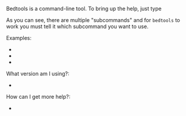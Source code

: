 <script>
import Execute from "$components/Execute.svelte";
</script>

Bedtools is a command-line tool. To bring up the help, just type <Execute command="bedtools" inline />

As you can see, there are multiple "subcommands" and for `bedtools` to work you must tell it which subcommand you want to use.

Examples:

- <Execute command="bedtools intersect" inline />
- <Execute command="bedtools merge" inline />
- <Execute command="bedtools subtract" inline />

What version am I using?:

- <Execute command="bedtools --version" inline />

How can I get more help?:

- <Execute command="bedtools --contact" inline />
